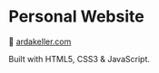 # Personal Website

📍 [ardakeller.com](https://ardakeller.com)  

Built with HTML5, CSS3 & JavaScript.  
